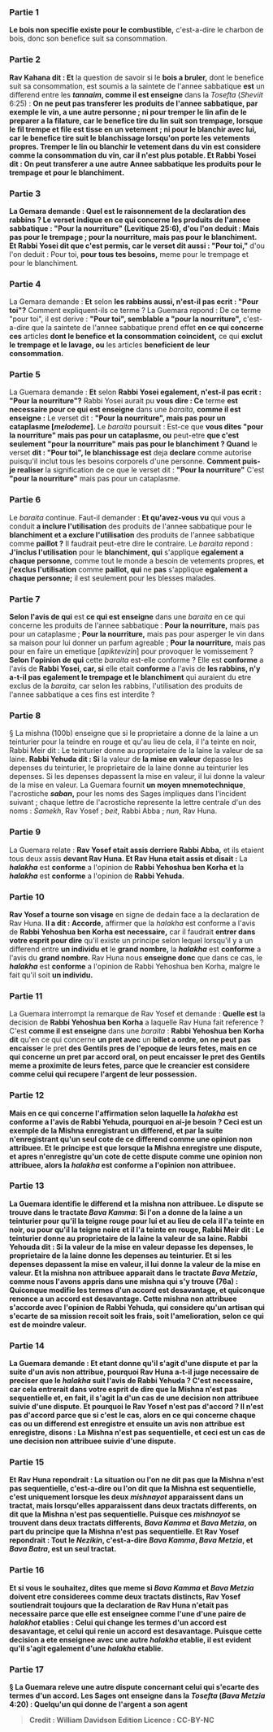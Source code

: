 
### Partie 1
<b>Le bois non specifie existe pour le combustible,</b> c'est-a-dire le charbon de bois, donc son benefice suit sa consommation.

### Partie 2
<b>Rav Kahana dit : Et</b> la question de savoir si le <b>bois a bruler,</b> dont le benefice suit sa consommation, est soumis a la saintete de l'annee sabbatique <b>est</b> un differend entre les <b><i>tannaim</i>, comme il est enseigne</b> dans la <i>Tosefta</i> (<i>Sheviit</i> 6:25) : <b>On ne peut pas transferer les <b>produits de l'annee sabbatique</b>, par exemple le vin, a une autre personne ; <b>ni pour tremper</b> le lin afin de le preparer a la filature, car le benefice tire du lin suit son trempage, lorsque le fil trempe et file est tisse en un vetement ; <b>ni pour le blanchir</b> avec lui, car le benefice tire suit le blanchissage lorsqu'on porte les vetements propres. Tremper le lin ou blanchir le vetement dans du vin est considere comme la consommation du vin, car il n'est plus potable. <b>Et Rabbi Yosei dit : On peut transferer</b> a une autre <b>Annee sabbatique</b> <b>les produits pour le trempage et pour le blanchiment.</b>

### Partie 3
La Gemara demande : <b>Quel est le raisonnement</b> de la declaration <b>des rabbins ? Le verset indique</b> en ce qui concerne les produits de l'annee sabbatique : <b>"Pour la nourriture"</b> (Levitique 25:6), d'ou l'on deduit : <b>Mais pas pour le trempage ; <b>pour la nourriture,</b> mais pas pour le blanchiment. Et Rabbi Yosei dit</b> que c'est permis, car <b>le verset</b> dit aussi : "Pour toi,"</b> d'ou l'on deduit : Pour toi, <b>pour tous tes besoins,</b> meme pour le trempage et pour le blanchiment.

### Partie 4
La Gemara demande : <b>Et</b> selon <b>les rabbins aussi, n'est-il pas ecrit : "Pour toi"?</b> Comment expliquent-ils ce terme ? La Guemara repond : De ce terme "pour toi", il est derive : <b>"Pour toi", semblable a "pour la nourriture",</b> c'est-a-dire que la saintete de l'annee sabbatique prend effet <b>en ce qui concerne ces</b> articles <b>dont le benefice et la consommation coincident,</b> ce qui <b>exclut le trempage et le lavage, ou</b> les articles <b>beneficient de leur consommation.</b>

### Partie 5
La Guemara demande : <b>Et</b> selon <b>Rabbi Yosei egalement, n'est-il pas ecrit : "Pour la nourriture"?</b> Rabbi Yosei aurait pu <b>vous dire : Ce</b> terme <b>est necessaire pour ce qui est enseigne</b> dans une <i>baraita</i>, <b>comme il est enseigne :</b> Le verset dit : <b>"Pour la nourriture", mais pas pour un cataplasme [<i>melodeme</i>].</b> Le <i>baraita</i> poursuit : Est-ce que <b>vous dites "pour la nourriture" mais pas pour un cataplasme, ou</b> peut-etre <b>que c'est seulement "pour la nourriture" mais pas pour le blanchiment ? Quand</b> le verset <b>dit : "Pour toi", le blanchissage est</b> deja <b>declare</b> comme autorise puisqu'il inclut tous les besoins corporels d'une personne. <b>Comment puis-je realiser</b> la signification de ce que le verset dit : <b>"Pour la nourriture"</b> C'est <b>"pour la nourriture"</b> mais pas pour un cataplasme.</b>

### Partie 6
Le <i>baraita</i> continue. Faut-il demander : <b>Et qu'avez-vous vu</b> qui vous a conduit <b>a inclure l'utilisation</b> des produits de l'annee sabbatique pour le <b>blanchiment et a exclure l'utilisation</b> des produits de l'annee sabbatique comme <b>paillot ?</b> Il faudrait peut-etre dire le contraire. Le <i>baraita</i> repond : <b>J'inclus l'utilisation</b> pour le <b>blanchiment, qui</b> s'applique <b>egalement a chaque personne,</b> comme tout le monde a besoin de vetements propres, <b>et j'exclus l'utilisation</b> comme <b>paillot, qui</b> ne <b>pas</b> s'applique <b>egalement a chaque personne;</b> il est seulement pour les blesses malades.

### Partie 7
<b>Selon l'avis de qui</b> est <b>ce qui est enseigne</b> dans une <i>baraita</i> en ce qui concerne les produits de l'annee sabbatique : <b>Pour la nourriture,</b> mais pas pour un cataplasme ; <b>Pour la nourriture,</b> mais pas pour asperger</b> le vin dans sa maison pour lui donner un parfum agreable ; <b>Pour la nourriture,</b> mais pas pour en faire un emetique [<i>apiktevizin</i>] pour provoquer le vomissement ? <b>Selon l'opinion de qui</b> cette <i>baraita</i> est-elle conforme ? Elle est <b>conforme</b> a l'avis de <b>Rabbi Yosei, car, si</b> elle etait <b>conforme</b> a l'avis de <b>les rabbins, n'y a-t-il pas</b> <b>egalement le trempage et le blanchiment</b> qui auraient du etre exclus de la <i>baraita</i>, car selon les rabbins, l'utilisation des produits de l'annee sabbatique a ces fins est interdite ?

### Partie 8
§ La mishna (100b) enseigne que si le proprietaire a donne de la laine a un teinturier pour la teindre en rouge et qu'au lieu de cela, il l'a teinte en noir, Rabbi Meir dit : Le teinturier donne au proprietaire de la laine la valeur de sa laine. <b>Rabbi Yehuda dit : Si</b> la valeur de <b>la mise en valeur</b> depasse les depenses du teinturier, le proprietaire de la laine donne au teinturier les depenses. Si les depenses depassent la mise en valeur, il lui donne la valeur de la mise en valeur. La Guemara fournit <b>un moyen mnemotechnique</b>, l'acrostiche <b><i>saban</i>,</b> pour les noms des Sages impliques dans l'incident suivant ; chaque lettre de l'acrostiche represente la lettre centrale d'un des noms : <i>Samekh</i>, Rav Yosef ; <i>beit</i>, Rabbi Abba ; <i>nun</i>, Rav Huna.

### Partie 9
La Guemara relate : <b>Rav Yosef etait assis derriere Rabbi Abba,</b> et ils etaient tous deux assis <b>devant Rav Huna. Et Rav Huna etait assis et disait :</b> La <b><i>halakha</i></b> est <b>conforme</b> a l'opinion de <b>Rabbi Yehoshua ben Korha et</b> la <b><i>halakha</i></b> est <b>conforme</b> a l'opinion de <b>Rabbi Yehuda.</b>

### Partie 10
<b>Rav Yosef a tourne son visage</b> en signe de dedain face a la declaration de Rav Huna. <b>Il a dit : Accorde,</b> affirmer que la <i>halakha</i> est conforme a l'avis de <b>Rabbi Yehoshua ben Korha est necessaire,</b> car il faudrait <b>entrer dans votre esprit pour dire</b> qu'il existe un principe selon lequel lorsqu'il y a un differend entre <b>un individu et</b> le <b>grand nombre,</b> la <b><i>halakha</i></b> est <b>conforme</b> a l'avis du <b>grand nombre. </b> Rav Huna nous <b>enseigne donc</b> que dans ce cas, le <b><i>halakha</i></b> est <b>conforme</b> a l'opinion de Rabbi Yehoshua ben Korha, malgre le fait qu'il soit <b>un individu.</b>

### Partie 11
La Guemara interrompt la remarque de Rav Yosef et demande : <b>Quelle est</b> la decision de <b>Rabbi Yehoshua ben Korha</b> a laquelle Rav Huna fait reference ? C'est <b>comme il est enseigne</b> dans une <i>baraita</i> : <b>Rabbi Yehoshua ben Korha dit</b> qu'en ce qui concerne <b>un pret avec</b> un <b>billet a ordre, on ne peut pas encaisser</b> le pret <b>des Gentils pres de l'epoque de leurs fetes, mais en ce qui concerne <b>un pret par accord oral</b>, <b>on peut encaisser le pret</b> des Gentils meme a proximite de leurs fetes, <b>parce que</b> le creancier est considere <b>comme celui qui recupere</b> l'argent <b>de leur possession. </b>

### Partie 12
<b>Mais</b> en ce qui concerne l'affirmation selon laquelle la <b><i>halakha</i></b> est <b>conforme</b> a l'avis de <b>Rabbi Yehuda, pourquoi en ai-je</b> besoin ? Ceci <b>est</b> un exemple de la Mishna enregistrant <b>un differend, et par la suite</b> n'enregistrant qu'un seul cote de ce differend comme <b>une opinion non attribuee. Et</b> le principe est que lorsque la Mishna enregistre <b>une dispute, et apres</b> n'enregistre qu'un cote de cette dispute comme <b>une opinion non attribuee,</b> alors la <b><i>halakha</i></b> est <b>conforme a l'opinion non attribuee.</b>

### Partie 13
La Guemara identifie le differend et la mishna non attribuee. Le <b>dispute</b> se trouve <b>dans</b> le tractate <b><i>Bava Kamma</i>:</b> Si l'on a donne de la laine a un teinturier <b>pour qu'il la teigne <b>rouge pour lui et</b> au lieu de cela <b>il l'a teinte en noir,</b> ou pour qu'il la teigne <b>noire et il l'a teinte en rouge, Rabbi Meir dit : </b> Le teinturier <b>donne</b> au proprietaire de la laine <b>la valeur de sa laine. Rabbi Yehouda dit : Si</b> la valeur de <b>la mise en valeur depasse les depenses,</b> le proprietaire de la laine <b>donne les depenses au</b> teinturier. <b>Et si les depenses depassent la mise en valeur, il lui donne</b> la valeur de <b>la mise en valeur. Et la mishna non attribuee</b> apparait <b>dans</b> le tractate <b><i>Bava Metzia</i>, comme nous l'avons appris</b> dans une mishna qui s'y trouve (76a) : <b>Quiconque modifie</b> les termes d'un accord <b>est desavantage, et quiconque renonce a</b> un accord <b>est desavantage.</b> Cette mishna non attribuee s'accorde avec l'opinion de Rabbi Yehuda, qui considere qu'un artisan qui s'ecarte de sa mission recoit soit les frais, soit l'amelioration, selon ce qui est de moindre valeur.

### Partie 14
La Guemara demande : <b>Et</b> etant donne qu'il s'agit d'une dispute et par la suite d'un avis non attribue, pourquoi <b>Rav Huna</b> a-t-il juge necessaire de preciser que le <i>halakha</i> suit l'avis de Rabbi Yehuda ? <b>C'est necessaire,</b> car cela <b>entrerait dans votre esprit de dire</b> que <b>la Mishna n'est pas sequentielle et,</b> en fait, il s'agit la <b>d'un cas de <b>une decision non attribuee</b> suivie d'une dispute. Et</b> pourquoi le <b>Rav Yosef</b> n'est pas d'accord ? Il n'est pas d'accord parce que <b>si c'est le cas,</b> alors en ce qui concerne <b>chaque</b> cas ou <b>un differend</b> est enregistre <b>et ensuite un avis non attribue</b> est enregistre, <b>disons : La Mishna n'est pas sequentielle, et</b> ceci <b>est</b> un cas de <b>une decision non attribuee</b> <b>suivie d'une dispute.</b>

### Partie 15
<b>Et Rav Huna</b> repondrait : La situation <b>ou l'on ne dit pas</b> que <b>la Mishna n'est pas sequentielle,</b> c'est-a-dire ou l'on dit que la Mishna est sequentielle, c'est uniquement lorsque les deux <i>mishnayot</i> apparaissent <b>dans un tractat, mais</b> lorsqu'elles apparaissent <b>dans deux</b> <b>tractats differents, on dit</b> que la Mishna n'est pas sequentielle. Puisque ces <i>mishnayot</i> se trouvent dans deux tractats differents, <i>Bava Kamma</i> et <i>Bava Metzia</i>, on part du principe que la Mishna n'est pas sequentielle. <b>Et Rav Yosef</b> repondrait : <b>Tout le <i>Nezikin</i>,</b> c'est-a-dire <i>Bava Kamma</i>, <i>Bava Metzia</i>, et <i>Bava Batra</i>, <b>est un seul tractat.</b>

### Partie 16
<b>Et si vous le souhaitez, dites</b> que meme si <i>Bava Kamma</i> et <i>Bava Metzia</i> doivent etre considerees comme deux tractats distincts, Rav Yosef soutiendrait toujours que la declaration de Rav Huna n'etait pas necessaire <b>parce que</b> elle <b>est enseignee</b> comme l'une d'une paire <b>de <i>halakhot</i> etablies : Celui qui change</b> les termes d'un accord <b>est desavantage, et celui qui renie</b> un accord <b>est desavantage.</b> Puisque cette decision a ete enseignee avec une autre <i>halakha</i> etablie, il est evident qu'il s'agit egalement d'une <i>halakha</i> etablie.

### Partie 17
§ La Guemara releve une autre dispute concernant celui qui s'ecarte des termes d'un accord. <b>Les Sages ont enseigne</b> dans la <i>Tosefta</i> (<i>Bava Metzia</i> 4:20) : <b>Quelqu'un qui donne de l'argent a son agent</b>

>Credit : William Davidson Edition
>Licence : CC-BY-NC